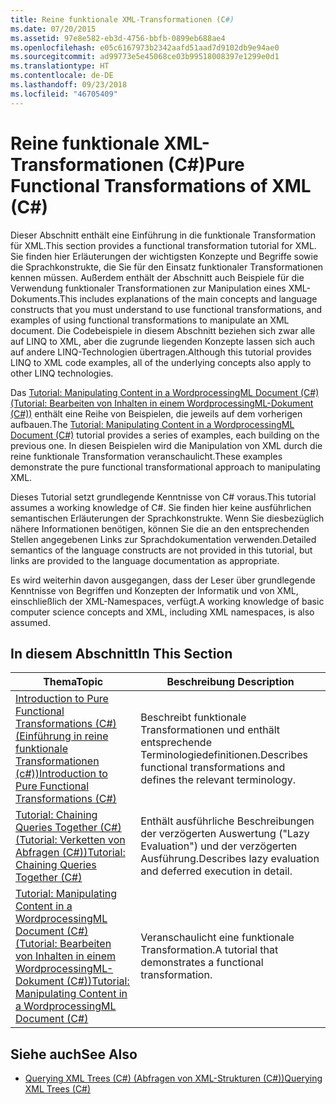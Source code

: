```yaml
---
title: Reine funktionale XML-Transformationen (C#)
ms.date: 07/20/2015
ms.assetid: 97e8e582-eb3d-4756-bbfb-0899eb688ae4
ms.openlocfilehash: e05c6167973b2342aafd51aad7d9102db9e94ae0
ms.sourcegitcommit: ad99773e5e45068ce03b99518008397e1299e0d1
ms.translationtype: HT
ms.contentlocale: de-DE
ms.lasthandoff: 09/23/2018
ms.locfileid: "46705409"
---
```

# <a name="pure-functional-transformations-of-xml-c"></a><span data-ttu-id="2e624-102">Reine funktionale XML-Transformationen (C#)</span><span class="sxs-lookup"><span data-stu-id="2e624-102">Pure Functional Transformations of XML (C#)</span></span>
<span data-ttu-id="2e624-103">Dieser Abschnitt enthält eine Einführung in die funktionale Transformation für XML.</span><span class="sxs-lookup"><span data-stu-id="2e624-103">This section provides a functional transformation tutorial for XML.</span></span> <span data-ttu-id="2e624-104">Sie finden hier Erläuterungen der wichtigsten Konzepte und Begriffe sowie die Sprachkonstrukte, die Sie für den Einsatz funktionaler Transformationen kennen müssen. Außerdem enthält der Abschnitt auch Beispiele für die Verwendung funktionaler Transformationen zur Manipulation eines XML-Dokuments.</span><span class="sxs-lookup"><span data-stu-id="2e624-104">This includes explanations of the main concepts and language constructs that you must understand to use functional transformations, and examples of using functional transformations to manipulate an XML document.</span></span> <span data-ttu-id="2e624-105">Die Codebeispiele in diesem Abschnitt beziehen sich zwar alle auf LINQ to XML, aber die zugrunde liegenden Konzepte lassen sich auch auf andere LINQ-Technologien übertragen.</span><span class="sxs-lookup"><span data-stu-id="2e624-105">Although this tutorial provides LINQ to XML code examples, all of the underlying concepts also apply to other LINQ technologies.</span></span>  
  
 <span data-ttu-id="2e624-106">Das [Tutorial: Manipulating Content in a WordprocessingML Document (C#) (Tutorial: Bearbeiten von Inhalten in einem WordprocessingML-Dokument (C#))](../../../../csharp/programming-guide/concepts/linq/tutorial-manipulating-content-in-a-wordprocessingml-document.md) enthält eine Reihe von Beispielen, die jeweils auf dem vorherigen aufbauen.</span><span class="sxs-lookup"><span data-stu-id="2e624-106">The [Tutorial: Manipulating Content in a WordprocessingML Document (C#)](../../../../csharp/programming-guide/concepts/linq/tutorial-manipulating-content-in-a-wordprocessingml-document.md) tutorial provides a series of examples, each building on the previous one.</span></span> <span data-ttu-id="2e624-107">In diesen Beispielen wird die Manipulation von XML durch die reine funktionale Transformation veranschaulicht.</span><span class="sxs-lookup"><span data-stu-id="2e624-107">These examples demonstrate the pure functional transformational approach to manipulating XML.</span></span>  
  
 <span data-ttu-id="2e624-108">Dieses Tutorial setzt grundlegende Kenntnisse von C# voraus.</span><span class="sxs-lookup"><span data-stu-id="2e624-108">This tutorial assumes a working knowledge of C#.</span></span> <span data-ttu-id="2e624-109">Sie finden hier keine ausführlichen semantischen Erläuterungen der Sprachkonstrukte. Wenn Sie diesbezüglich nähere Informationen benötigen, können Sie die an den entsprechenden Stellen angegebenen Links zur Sprachdokumentation verwenden.</span><span class="sxs-lookup"><span data-stu-id="2e624-109">Detailed semantics of the language constructs are not provided in this tutorial, but links are provided to the language documentation as appropriate.</span></span>  
  
 <span data-ttu-id="2e624-110">Es wird weiterhin davon ausgegangen, dass der Leser über grundlegende Kenntnisse von Begriffen und Konzepten der Informatik und von XML, einschließlich der XML-Namespaces, verfügt.</span><span class="sxs-lookup"><span data-stu-id="2e624-110">A working knowledge of basic computer science concepts and XML, including XML namespaces, is also assumed.</span></span>  
  
## <a name="in-this-section"></a><span data-ttu-id="2e624-111">In diesem Abschnitt</span><span class="sxs-lookup"><span data-stu-id="2e624-111">In This Section</span></span>  
  
|<span data-ttu-id="2e624-112">Thema</span><span class="sxs-lookup"><span data-stu-id="2e624-112">Topic</span></span>|<span data-ttu-id="2e624-113">Beschreibung </span><span class="sxs-lookup"><span data-stu-id="2e624-113">Description</span></span>|  
|-----------|-----------------|  
|[<span data-ttu-id="2e624-114">Introduction to Pure Functional Transformations (C#) (Einführung in reine funktionale Transformationen (c#))</span><span class="sxs-lookup"><span data-stu-id="2e624-114">Introduction to Pure Functional Transformations (C#)</span></span>](../../../../csharp/programming-guide/concepts/linq/introduction-to-pure-functional-transformations.md)|<span data-ttu-id="2e624-115">Beschreibt funktionale Transformationen und enthält entsprechende Terminologiedefinitionen.</span><span class="sxs-lookup"><span data-stu-id="2e624-115">Describes functional transformations and defines the relevant terminology.</span></span>|  
|[<span data-ttu-id="2e624-116">Tutorial: Chaining Queries Together (C#) (Tutorial: Verketten von Abfragen (C#))</span><span class="sxs-lookup"><span data-stu-id="2e624-116">Tutorial: Chaining Queries Together (C#)</span></span>](../../../../csharp/programming-guide/concepts/linq/tutorial-chaining-queries-together.md)|<span data-ttu-id="2e624-117">Enthält ausführliche Beschreibungen der verzögerten Auswertung ("Lazy Evaluation") und der verzögerten Ausführung.</span><span class="sxs-lookup"><span data-stu-id="2e624-117">Describes lazy evaluation and deferred execution in detail.</span></span>|  
|[<span data-ttu-id="2e624-118">Tutorial: Manipulating Content in a WordprocessingML Document (C#) (Tutorial: Bearbeiten von Inhalten in einem WordprocessingML-Dokument (C#))</span><span class="sxs-lookup"><span data-stu-id="2e624-118">Tutorial: Manipulating Content in a WordprocessingML Document (C#)</span></span>](../../../../csharp/programming-guide/concepts/linq/tutorial-manipulating-content-in-a-wordprocessingml-document.md)|<span data-ttu-id="2e624-119">Veranschaulicht eine funktionale Transformation.</span><span class="sxs-lookup"><span data-stu-id="2e624-119">A tutorial that demonstrates a functional transformation.</span></span>|  
  
## <a name="see-also"></a><span data-ttu-id="2e624-120">Siehe auch</span><span class="sxs-lookup"><span data-stu-id="2e624-120">See Also</span></span>

- [<span data-ttu-id="2e624-121">Querying XML Trees (C#) (Abfragen von XML-Strukturen (C#))</span><span class="sxs-lookup"><span data-stu-id="2e624-121">Querying XML Trees (C#)</span></span>](../../../../csharp/programming-guide/concepts/linq/querying-xml-trees.md)
